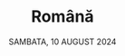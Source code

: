 ---
title: Română
iso: ro
fullName: Numele intreg
phoneNumber: Numarul de telefon
email: Adresa de email
diet: Restrictii alimentare
guests: Numarul de invitati
additionalInfo: Informatii suplimentare
guestName: Numele invitatului
guestDiet: Restrictii alimentare ale invitatului
closeBtn: Inchide
submitBtn: Trimite
saveTheDate: VA RUGAM SA SALVATI DATA PENTRU NUNTA
newlyWeds: DIANEI & MICK
date: SAMBATA, 10 AUGUST 2024
invitation: INVITATIA VA URMA

contactInfo: Daca aveti vreo problema, nu ezitati sa ne
contactHealine: CONTACTATI

location: LOCATIA NUNTII
address: Adresa

schedule: PROGRAM
---